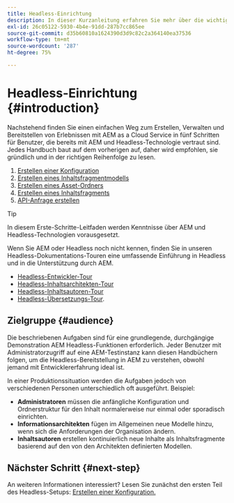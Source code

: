 ```yaml
---
title: Headless-Einrichtung
description: In dieser Kurzanleitung erfahren Sie mehr über die wichtigsten Funktionen von AEM as a Cloud Service Headless wie Inhaltsmodelle, Inhaltsfragmente und die GraphQL-API.
exl-id: 26c05122-5930-4b4e-91dd-287b7cc865ee
source-git-commit: d35b60810a1624390d3d9c82c2a364140ea37536
workflow-type: tm+mt
source-wordcount: '287'
ht-degree: 75%

---
```


# Headless-Einrichtung {#introduction}

Nachstehend finden Sie einen einfachen Weg zum Erstellen, Verwalten und Bereitstellen von Erlebnissen mit AEM as a Cloud Service in fünf Schritten für Benutzer, die bereits mit AEM und Headless-Technologie vertraut sind. Jedes Handbuch baut auf dem vorherigen auf, daher wird empfohlen, sie gründlich und in der richtigen Reihenfolge zu lesen.

1. [Erstellen einer Konfiguration](create-configuration.md)
1. [Erstellen eines Inhaltsfragmentmodells](create-content-model.md)
1. [Erstellen eines Asset-Ordners](create-assets-folder.md)
1. [Erstellen eines Inhaltsfragments](create-content-fragment.md)
1. [API-Anfrage erstellen](create-api-request.md)

>[!TIP]
>
>In diesem Erste-Schritte-Leitfaden werden Kenntnisse über AEM und Headless-Technologien vorausgesetzt.
>
>Wenn Sie AEM oder Headless noch nicht kennen, finden Sie in unseren Headless-Dokumentations-Touren eine umfassende Einführung in Headless und in die Unterstützung durch AEM.
>
>* [Headless-Entwickler-Tour](/help/journey-headless/developer/overview.md)
>* [Headless-Inhaltsarchitekten-Tour](/help/journey-headless/architect/overview.md)
>* [Headless-Inhaltsautoren-Tour](/help/journey-headless/author/overview.md)
>* [Headless-Übersetzungs-Tour](/help/journey-headless/translation/overview.md).


## Zielgruppe {#audience}

Die beschriebenen Aufgaben sind für eine grundlegende, durchgängige Demonstration AEM Headless-Funktionen erforderlich. Jeder Benutzer mit Administratorzugriff auf eine AEM-Testinstanz kann diesen Handbüchern folgen, um die Headless-Bereitstellung in AEM zu verstehen, obwohl jemand mit Entwicklererfahrung ideal ist.

In einer Produktionssituation werden die Aufgaben jedoch von verschiedenen Personen unterschiedlich oft ausgeführt. Beispiel:

* **Administratoren** müssen die anfängliche Konfiguration und Ordnerstruktur für den Inhalt normalerweise nur einmal oder sporadisch einrichten.
* **Informationsarchitekten** fügen im Allgemeinen neue Modelle hinzu, wenn sich die Anforderungen der Organisation ändern.
* **Inhaltsautoren** erstellen kontinuierlich neue Inhalte als Inhaltsfragmente basierend auf den von den Architekten definierten Modellen.

## Nächster Schritt {#next-step}

An weiteren Informationen interessiert? Lesen Sie zunächst den ersten Teil des Headless-Setups: [Erstellen einer Konfiguration.](create-configuration.md)

